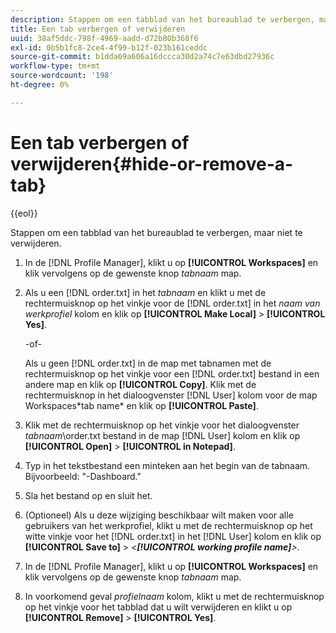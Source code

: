 ```yaml
---
description: Stappen om een tabblad van het bureaublad te verbergen, maar niet te verwijderen.
title: Een tab verbergen of verwijderen
uuid: 38af5ddc-798f-4969-aadd-d72b80b368f6
exl-id: 0b5b1fc8-2ce4-4f99-b12f-023b161ceddc
source-git-commit: b1dda69a606a16dccca30d2a74c7e63dbd27936c
workflow-type: tm+mt
source-wordcount: '198'
ht-degree: 0%

---
```


# Een tab verbergen of verwijderen{#hide-or-remove-a-tab}

{{eol}}

Stappen om een tabblad van het bureaublad te verbergen, maar niet te verwijderen.

1. In de [!DNL Profile Manager], klikt u op **[!UICONTROL Workspaces]** en klik vervolgens op de gewenste knop *tabnaam* map.
1. Als u een [!DNL order.txt] in het *tabnaam* en klikt u met de rechtermuisknop op het vinkje voor de [!DNL order.txt] in het *naam van werkprofiel* kolom en klik op **[!UICONTROL Make Local]** > **[!UICONTROL Yes]**.

   -of-

   Als u geen [!DNL order.txt] in de map met tabnamen met de rechtermuisknop op het vinkje voor een [!DNL order.txt] bestand in een andere map en klik op **[!UICONTROL Copy]**. Klik met de rechtermuisknop in het dialoogvenster [!DNL User] kolom voor de map Workspaces\*tab name* en klik op **[!UICONTROL Paste]**.

1. Klik met de rechtermuisknop op het vinkje voor het dialoogvenster *tabnaam*\order.txt bestand in de map [!DNL User] kolom en klik op **[!UICONTROL Open]** > **[!UICONTROL in Notepad]**.
1. Typ in het tekstbestand een minteken aan het begin van de tabnaam. Bijvoorbeeld: &quot;-Dashboard.&quot;
1. Sla het bestand op en sluit het.
1. (Optioneel) Als u deze wijziging beschikbaar wilt maken voor alle gebruikers van het werkprofiel, klikt u met de rechtermuisknop op het witte vinkje voor het [!DNL order.txt] in het [!DNL User] kolom en klik op **[!UICONTROL Save to]** > *&lt;**[!UICONTROL working profile name]**>*.

1. In de [!DNL Profile Manager], klikt u op **[!UICONTROL Workspaces]** en klik vervolgens op de gewenste knop *tabnaam* map.
1. In voorkomend geval *profielnaam* kolom, klikt u met de rechtermuisknop op het vinkje voor het tabblad dat u wilt verwijderen en klikt u op **[!UICONTROL Remove]** > **[!UICONTROL Yes]**.
